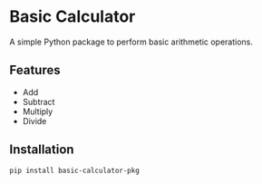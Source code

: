 # Basic Calculator

A simple Python package to perform basic arithmetic operations.

## Features

- Add
- Subtract
- Multiply
- Divide

## Installation

```bash
pip install basic-calculator-pkg
